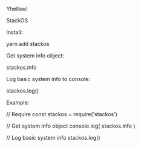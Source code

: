 Yhellow!

StackOS

Install:

yarn add stackos

Get system info object:

stackos.info

Log basic system info to console:

stackos.log()

Example:

// Require
const stackos = require('stackos')

// Get system info object
console.log( stackos.info )

// Log basic system info
stackos.log()
